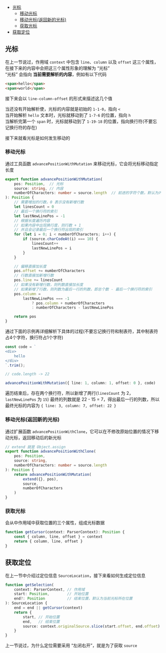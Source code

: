 <!-- TOC -->

- [光标](#光标)
    - [移动光标](#移动光标)
    - [移动光标(返回新的光标)](#移动光标返回新的光标)
    - [获取光标](#获取光标)
- [获取定位](#获取定位)

<!-- /TOC -->

## 光标  
在上一节说过，作用域 `context` 中包含 `line`、`column` 以及 `offset` 这三个属性，在接下来的内容中会把这三个属性形象的理解为 “光标”  
“光标” 会指向 **当前需要解析的内容**，例如有以下代码  

```html
<span>hello</span>
<span>world</span>
```

接下来会以 `line-column-offset` 的形式来描述这几个值  

当还没有开始解析使，光标的内容就是初始的 `1-1-0`，指向 `<`  
当开始解析 `hello` 文本时，光标就移动到了 `1-7-6` 的位置，指向 `h`  
当解析完第一个 `span` 时，光标就移动到了 `1-19-18` 的位置，指向换行符(不要忘记换行符的存在)  

接下来就看光标是如何发生移动的  

### 移动光标  
通过工具函数 `advancePositionWithMutation` 来移动光标，它会将光标移动指定长度  

```ts
export function advancePositionWithMutation(
    pos: Position,  // 光标
    source: string, // 内容
    numberOfCharacters: number = source.length  // 前进的字符个数，默认为内容的长度
): Position {
    // 需要增加的行数，0 表示没有新增行数
    let linesCount = 0
    // 最后一个换行符的索引
    let lastNewLinePos = -1
    // 根据长度遍历内容
    // 如果内容中出现换行度，则行数 + 1
    // 并且会记录最后一个换行符出现的索引
    for (let i = 0; i < numberOfCharacters; i++) {
        if (source.charCodeAt(i) === 10) {
            linesCount++
            lastNewLinePos = i
        }
    }

    // 偏移直接加长度
    pos.offset += numberOfCharacters
    // 行数直接加新增行数
    pos.line += linesCount
    // 如果没有新增行数，则列数直接加长度
    // 如果新增了行数，则列数为最后一行的列数，即总个数 - 最后一个换行符的索引
    pos.column =
        lastNewLinePos === -1
            ? pos.column + numberOfCharacters
            : numberOfCharacters - lastNewLinePos

    return pos
}
```

通过下面的示例再详细解析下具体的过程(不要忘记换行符和制表符，其中制表符占4个字符，换行符占1个字符)  

```ts
const code = `
<div>
    hello
</div>
`.trim();

// code.length -> 22

advancePositionWithMutation({ line: 1, column: 1, offset: 0 }, code)
```

遍历结束后，存在两个换行符，所以新增了两行(`linesCount` 为 2，`lastNewLinePos` 为 `15`) 
最终的列数就是 22 - 15 = 7，得出最后一行的列数，所以最终光标的内容为 `{ line: 3, column: 7, offset: 22 }`   

### 移动光标(返回新的光标)  
通过扩展函数 `advancePositionWithClone`，它可以在不修改原始位置的情况下移动光标，返回移动后的新光标  

```ts
// extend 就是 Object.assign
export function advancePositionWithClone(
    pos: Position,
    source: string,
    numberOfCharacters: number = source.length
): Position {
    return advancePositionWithMutation(
        extend({}, pos),
        source,
        numberOfCharacters
    )
}
```  

### 获取光标  
会从中作用域中获取位置的三个属性，组成光标数据  

```ts
function getCursor(context: ParserContext): Position {
    const { column, line, offset } = context
    return { column, line, offset }
}
```

## 获取定位  
在上一节中介绍过定位信息 `SourceLocation`，接下来看如何生成定位信息  

```ts
function getSelection(
    context: ParserContext, // 作用域
    start: Position,        // 开始位置
    end?: Position          // 结束位置，默认为当前光标所在位置
): SourceLocation {
    end = end || getCursor(context)
    return {
        start, // 开始位置
        end,   // 结束位置
        source: context.originalSource.slice(start.offset, end.offset) // 开始位置和结束位置之间的内容
    }
}
```

上一节说过，为什么定位需要采用 “左闭右开”，就是为了获取 `source`  
